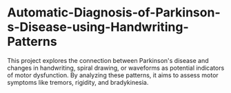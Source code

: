 # Automatic-Diagnosis-of-Parkinson-s-Disease-using-Handwriting-Patterns
This project explores the connection between Parkinson's disease and changes in handwriting, spiral drawing, or waveforms as potential indicators of motor dysfunction. By analyzing these patterns, it aims to assess motor symptoms like tremors, rigidity, and bradykinesia.
